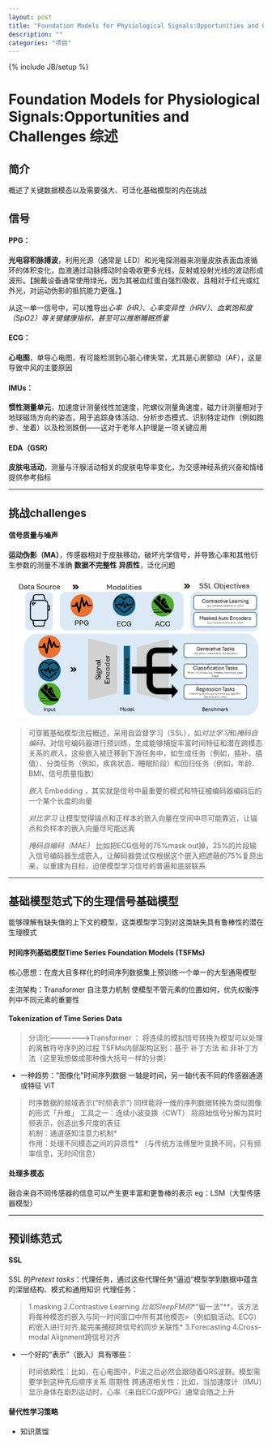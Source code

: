 ```yaml
---
layout: post
title: "Foundation Models for Physiological Signals:Opportunities and Challenges 综述"
description: ""
categories: "项目"
---
```

{% include JB/setup %}

# Foundation Models for Physiological Signals:Opportunities and Challenges 综述
## 简介
概述了关键数据模态以及需要强大、可泛化基础模型的内在挑战

## 信号
#### PPG： 
**光电容积脉搏波**，利用光源（通常是 LED）和光电探测器来测量皮肤表面血液循环的体积变化，血液通过动脉搏动时会吸收更多光线，反射或投射光线的波动形成波形。【腕戴设备通常使用绿光，因为其被血红蛋白强烈吸收，且相对于红光或红外光，对运动伪影的抵抗能力更强。】

从这一单一信号中，可以推导出*心率（HR）*、*心率变异性（HRV）*、*血氧饱和度（SpO2）*等关键健康指标，甚至可以推断*睡眠质量*

#### ECG：
**心电图**，单导心电图，有可能检测到心脏心律失常，尤其是心房颤动（AF），这是导致中风的主要原因

#### IMUs：
**惯性测量单元**，加速度计测量线性加速度，陀螺仪测量角速度，磁力计测量相对于地球磁场方向的姿态，用于追踪身体活动、分析步态模式、识别特定动作（例如跑步、坐着）以及检测跌倒——这对于老年人护理是一项关键应用

#### EDA（GSR）
**皮肤电活动**，测量与汗腺活动相关的皮肤电导率变化，为交感神经系统兴奋和情绪提供参考指标

---
## 挑战challenges
#### 信号质量与噪声
**运动伪影（MA）**，传感器相对于皮肤移动，破坏光学信号，并导致心率和其他衍生参数的测量不准确
**数据不完整性**
**异质性**，泛化问题

![alt text](image.png)

>可穿戴基础模型流程概述，采用自监督学习（SSL），如*对比学习*和*掩码自编码*，对信号编码器进行预训练，生成能够捕捉丰富时间特征和潜在跨模态关系的*嵌入*，这些嵌入被迁移到下游任务中，如生成任务（例如，插补、插值）、分类任务（例如，疾病状态、睡眠阶段）和回归任务（例如，年龄、BMI、信号质量指数）
>
>*嵌入*  Embedding ，其实就是信号中最重要的模式和特征被编码器编码后的一个某个长度的向量
>
>*对比学习* 让模型觉得锚点和正样本的嵌入向量在空间中尽可能靠近，让锚点和负样本的嵌入向量尽可能远离
>
>*掩码自编码（MAE）* 比如把ECG信号的75%mask out掉，25%的片段输入信号编码器生成嵌入，让解码器尝试仅根据这个嵌入把遮蔽的75%复原出来，以重建为目标，迫使模型学习信号的普遍和底层联系



---
## 基础模型范式下的生理信号基础模型
能够理解有缺失值的上下文的模型，这类模型学习到对这类缺失具有鲁棒性的潜在生理模式

#### 时间序列基础模型Time Series Foundation Models (TSFMs)
核心思想：在庞大且多样化的时间序列数据集上预训练一个单一的大型通用模型

主流架构：Transformer   自注意力机制 使模型不管元素的位置如何，优先权衡序列中不同元素的重要性

#### Tokenization of Time Series Data

>分词化——————>Transformer  ： 将连续的模拟信号转换为模型可以处理的离散符号序列的过程
>TSFMs内部架构区别：基于 补丁方法 和 非补丁方法（这里我想做成那种像大括号一样的分类）


- 一种趋势："图像化"时间序列数据   一轴是时间，另一轴代表不同的传感器通道或特征   ViT


>时序数据的频域表示(“时频表示”)    同样能将一维的序列数据转换为类似图像的形式「升维」
>工具之一：连续小波变换（CWT） 将原始信号分解为其时频表示，创造出多尺度的表征  
>机制：通道感知注意力机制*       
>作用：处理不同模态之间的异质性*
>（与传统方法傅里叶变换不同，只有频率信息，无时间信息）

#### 处理多模态
融合来自不同传感器的信息可以产生更丰富和更鲁棒的表示
eg：LSM（大型传感器模型）


---
## 预训练范式
#### SSL
SSL 的*Pretext tasks*：代理任务，通过这些代理任务“逼迫”模型学到数据中蕴含的深层结构、模式和通用知识
代理任务：
>1.masking
>2.Contrastive Learning
>*比如SleepFM的**“留一法"**，该方法将每种模态的嵌入与同一时间窗口中所有其他模态>（例如脑活动、ECG）的嵌入进行对齐,能完美捕捉跨信号的同步关联性*
>3.Forecasting
>4.Cross-modal Alignment跨信号对齐


- 一个好的“表示”（嵌入）具有哪些：
>    时间依赖性：比如，在心电图中，P波之后必然会跟随着QRS波群。模型需要学到这种先后顺序关系
>    周期性
>    跨通道相关性：比如，当加速度计（IMU）显示身体在剧烈运动时，心率（来自ECG或PPG）通常会随之上升

#### 替代性学习策略
- 知识蒸馏
